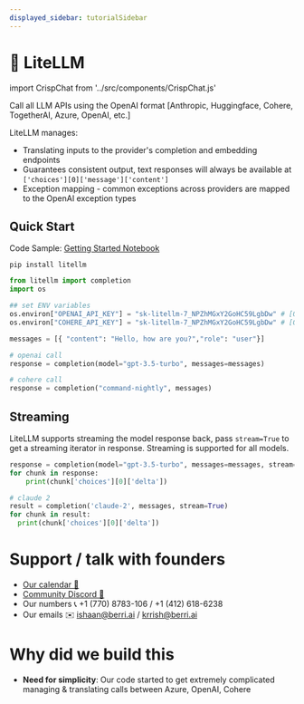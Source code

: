 ```yaml
---
displayed_sidebar: tutorialSidebar
---
```

# 🚅 LiteLLM

import CrispChat from '../src/components/CrispChat.js'

Call all LLM APIs using the OpenAI format [Anthropic, Huggingface, Cohere, TogetherAI, Azure, OpenAI, etc.]

LiteLLM manages:
- Translating inputs to the provider's completion and embedding endpoints
- Guarantees consistent output, text responses will always be available at `['choices'][0]['message']['content']`
- Exception mapping - common exceptions across providers are mapped to the OpenAI exception types

## Quick Start
Code Sample: [Getting Started Notebook](https://colab.research.google.com/drive/1gR3pY-JzDZahzpVdbGBtrNGDBmzUNJaJ?usp=sharing)

```shell
pip install litellm
```

```python
from litellm import completion
import os

## set ENV variables
os.environ["OPENAI_API_KEY"] = "sk-litellm-7_NPZhMGxY2GoHC59LgbDw" # [OPTIONAL] replace with your openai key
os.environ["COHERE_API_KEY"] = "sk-litellm-7_NPZhMGxY2GoHC59LgbDw" # [OPTIONAL] replace with your cohere key

messages = [{ "content": "Hello, how are you?","role": "user"}]

# openai call
response = completion(model="gpt-3.5-turbo", messages=messages)

# cohere call
response = completion("command-nightly", messages)
```

## Streaming

LiteLLM supports streaming the model response back, pass `stream=True` to get a streaming iterator in response.
Streaming is supported for all models.

```python
response = completion(model="gpt-3.5-turbo", messages=messages, stream=True)
for chunk in response:
    print(chunk['choices'][0]['delta'])

# claude 2
result = completion('claude-2', messages, stream=True)
for chunk in result:
  print(chunk['choices'][0]['delta'])
```

# Support / talk with founders

- [Our calendar 👋](https://calendly.com/d/4mp-gd3-k5k/berriai-1-1-onboarding-litellm-hosted-version)
- [Community Discord 💭](https://discord.gg/wuPM9dRgDw)
- Our numbers 📞 +1 (770) 8783-106 / ‭+1 (412) 618-6238‬
- Our emails ✉️ ishaan@berri.ai / krrish@berri.ai

# Why did we build this

- **Need for simplicity**: Our code started to get extremely complicated managing & translating calls between Azure, OpenAI, Cohere
